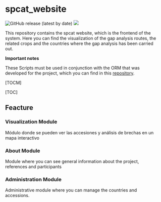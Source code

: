 # spcat_website

![GitHub release (latest by date)](https://img.shields.io/github/v/release/CIAT-DAPA/spcat_website) ![](https://img.shields.io/github/v/tag/CIAT-DAPA/spcat_website)

This repository contains the spcat website, which is the frontend of the system. Here you can find the visualization of the gap analysis routes, the related crops and the countries where the gap analysis has been carried out.

**Important notes**

These Scripts must be used in conjunction with the ORM that was developed for the project, which you can find in this [repository](https://github.com/CIAT-DAPA/spcat_webapi).

[TOCM]

[TOC]

## Feacture

### Visualization Module

Módulo donde se pueden ver las accesiones y análisis de brechas en un mapa interactivo


### About Module

Module where you can see general information about the project, references and participants


### Administration Module

Administrative module where you can manage the countries and accessions.
